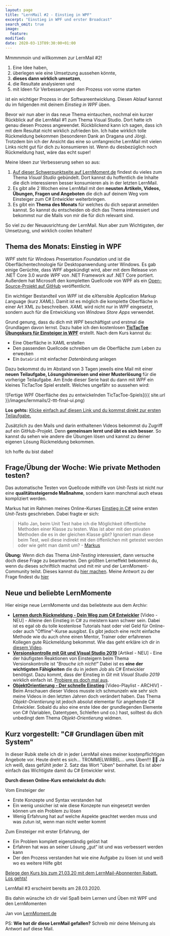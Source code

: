 ```yaml
---
layout: page
title: "LernMail #2 - Einstieg in WPF"
excerpt: "Einstieg in WPF und erster Broadcast"
search_omit: true
image:
  feature: 
modified:
date: 2020-03-13T09:30:00+01:00
---
```


Mmmmmoin und willkommen zur LernMail #2!

1. Eine Idee haben,
2. überlegen wie eine Umsetzung aussehen könnte,
3. **dieses dann wirklich umsetzen**, 
4. die Resultate analysieren und 
5. mit Ideen für Verbesserungen den Prozess von vorne starten 

ist ein wichtiger Prozess in der Softwareentwicklung. Diesen Ablauf kannst du im folgenden mit deinem *Einstieg in WPF* üben.

Bevor wir nun aber in das neue Thema eintauchen, nochmal ein kurzer Rückblick auf die LernMail #1 zum Thema Visual Studio. Dort hatte ich genau diesen Prozess angewendet. Rückblickend kann ich sagen, dass ich mit dem Resultat nicht wirklich zufrieden bin. Ich habe wirklich tolle Rückmeldung bekommen (besonderen Dank an Dragana und Jörg). Trotzdem bin ich der Ansicht das eine so umfangreiche LernMail mit vielen Links nicht gut für dich zu konsumieren ist. Wenn du diesbezüglich noch Rückmeldung hast, wäre das echt super!

Meine Ideen zur Verbesserung sehen so aus:
1. [Auf dieser Schwerpunktseite auf LernMoment.de](/schwerpunkt/visual-studio/) findest du vieles zum Thema *Visual Studio* gebündelt. Dort kannst du hoffentlich die Inhalte die dich interessieren besser konsumieren als in der letzten LernMail.
2. Es gibt alle 2 Wochen eine LernMail mit den **neusten Artikeln, Videos, Übungen, Fragen und Angeboten** die dich auf deinem Weg vom Einsteiger zum C# Entwickler weiterbringen.
3. Es gibt ein **Thema des Monats** für welches du dich separat anmelden kannst. So kannst du entscheiden ob dich das Thema interessiert und bekommst nur die Mails von mir die für dich relevant sind.

So viel zu der Neuausrichtung der LernMail. Nun aber zum Wichtigsten, der Umsetzung, und wirklich coolen Inhalten!

## Thema des Monats: Einstieg in WPF
*WPF* steht für *W*indows *P*resentation *F*oundation und ist die Oberflächentechnologie für Desktopanwendung unter Windows. Es gab einige Gerüchte, dass *WPF* abgekündigt wird, aber mit dem Release von .NET Core 3.0 wurde *WPF* von .NET Framework auf .NET Core portiert. Außerdem hat Microsoft den kompletten Quellcode von WPF als ein [Open-Source-Projekt auf GitHub](https://github.com/dotnet/wpf) veröffentlicht.

Ein wichtiger Bestandteil von *WPF* ist die e*X*tensible *A*pplication *M*arkup *L*anguage (kurz *XAML*). Damit ist es möglich die komplette Oberfläche in einer Art XML zu beschreiben. *XAML* wird nicht nur in *WPF* eingesetzt, sondern auch für die Entwicklung von *Windows Store Apps* verwendet.

Grund genung, dass du dich mit *WPF* beschäftigst und erstmal die Grundlagen davon lernst. Dazu habe ich den kostenlosen [**TicTacToe Übungskurs für Einsteiger in WPF**](/lernmail-kurse/wpf-tictactoe-fuer-einsteiger/tag1-spielfeld-anlegen/) erstellt. Nach dem Kurs kannst du:
- Eine Oberfläche in XAML erstellen
- Den passenden Quellcode schreiben um die Oberfläche zum Leben zu erwecken
- Ein `DataGrid` mit einfacher *Datenbindung* anlegen

Dazu bekommst du im Abstand von 3 Tagen jeweils eine Mail mit einer **neuen Teilaufgabe, Lösungshinweisen und einer Musterlösung** für die vorherige Teilaufgabe. Am Ende dieser Serie hast du dann mit *WPF* ein kleines TicTacToe Spiel erstellt. Welches ungefähr so aussehen wird:

![Fertige WPF Oberfläche des zu entwickelnden TicTacToe-Spiels]({{ site.url }}/images/lernmails/2-ttt-final-ui.png)

**Los gehts:** [Klicke einfach auf diesen Link und du kommst direkt zur ersten Teilaufgabe.](/lernmail-kurse/wpf-tictactoe-fuer-einsteiger/tag1-spielfeld-anlegen/)

Zusätzlich zu den Mails und darin enthaltenen Videos bekommst du Zugriff auf ein GitHub-Projekt. Denn **gemeinsam lernt und übt es sich besser**. So kannst du sehen wie andere die Übungen lösen und kannst zu deiner eigenen Lösung Rückmeldung bekommen.

Ich hoffe du bist dabei!

## Frage/Übung der Woche: Wie private Methoden testen?
Das automatische Testen von Quellcode mithilfe von *Unit-Tests* ist nicht nur eine **qualitätssteigernde Maßnahme**, sondern kann manchmal auch etwas kompliziert werden.

Markus hat im Rahmen meines Online-Kurses [Einstieg in C#](https://www.udemy.com/course/einstieg-in-csharp-software-programmieren-wie-ein-profi/?couponCode=CS_20-1220_LMDE) seine ersten *Unit-Tests* geschrieben. Dabei fragte er sich:

> Hallo Jan, beim Unit Test habe ich die Möglichkeit öffentliche Methoden einer Klasse zu testen. Was ist aber mit den privaten Methoden die es in der gleichen Klasse gibt? Ignoriert man diese beim Test, weil diese indirekt mit den öffenlichen mit getestet werden oder wie geht man damit um? - [Markus](https://github.com/LernMoment/community-fragen#tes-1-wie-sollten-private-methoden-einer-klasse-getestet-werden)

**Übung:** Wenn dich das Thema *Unit-Testing* interessiert, dann versuche doch diese Frage zu beantworten. Den größten Lerneffekt bekommst du, wenn du dieses schriftlich machst und mit mir und der LernMoment-Community teilst. Dieses kannst du [hier machen](https://github.com/LernMoment/community-fragen/issues/new?assignees=&filename=antwort.md&labels=answer&title=Antwort+zu+Frage%3A+%3CName+der+Frage+z.B.+WPF-1%3E). Meine Antwort zu der Frage findest du [hier](https://github.com/LernMoment/community-fragen#tes-1-wie-sollten-private-methoden-einer-klasse-getestet-werden)

## Neue und beliebte LernMomente
Hier einige neue LernMomente und das beliebteste aus dem Archiv:
- [**Lernen durch Rückmeldung - Dein Weg zum C# Entwickler**](https://youtu.be/2gNVyMGfZTI) [Video - NEU] - Alleine den Einstieg in C# zu meistern kann schwer sein. Dabei ist es egal ob du tolle kostenlose Tutorials hast oder viel Geld für Online- oder auch "Offline"-Kurse ausgibst. Es gibt jedoch eine recht einfache Methode wie du auch ohne einen Mentor, Trainer oder erfahrenen Kollegen gute Rückmeldung bekommst. Wie das geht erkläre ich dir in [diesem Video](https://youtu.be/2gNVyMGfZTI).
- [**Versionskontrolle mit Git und Visual Studio 2019**](/alle/git-mit-visual-studio-2019/) [Artikel - NEU] - Eine der häufigsten Reaktionen von Einsteigern beim Thema Versionskontrolle ist *"Brauche ich nicht!"* Dabei ist es **eine der wichtigsten Fähigkeiten** die du in jedem Job als C# Entwickler benötigst. Dazu kommt, dass der Einstieg in *Git* mit *Visual Studio 2019* wirklich einfach ist. [Probiere es doch mal aus](/alle/git-mit-visual-studio-2019/).
- [**ObjektOrientierung - Der schnelle Einstieg**](https://www.youtube.com/playlist?list=PLP2TrPpx5VNl4t9kS2MMWNveEWl41gEKX) [Video-Playlist - ARCHIV] - Beim Anschauen dieser Videos musste ich schmunzeln wie sehr sich meine Videos in den letzten Jahren doch verändert haben. Das Thema *Objekt-Orientierung* ist jedoch absolut elementar für angehende C# Entwickler. Sobald du also eine erste Idee der grundlegenden Elemente von C# (Variablen, Datentypen, Schleifen und co.) hast, solltest du dich unbedingt dem Thema *Objekt-Orientierung* widmen.

## Kurz vorgestellt: "C# Grundlagen üben mit System"
In dieser Rubik stelle ich dir in jeder LernMail eines meiner kostenpflichtigen Angebote vor. Heute dreht es sich... TROMMELWIRBEL... ums Üben!!! 🥳🙄 Ja ich weiß, dass gefühlt jeder 2. Satz das Wort "üben" beinhaltet. Es ist aber einfach das Wichtigste damit du C# Entwickler wirst.

**Durch diesen Online-Kurs entwickelst du dich:**

Vom Einsteiger der
- Erste Konzepte und Syntax verstanden hat
- Ein wenig unsicher ist wie diese Konzepte nun eingesetzt werden können um ein Problem zu lösen
- Wenig Erfahrung hat auf welche Aspekte geachtet werden muss und was zutun ist, wenn man nicht weiter kommt

Zum Einsteiger mit erster Erfahrung, der
- Ein Problem komplett eigenständig gelöst hat
- Erfahren hat was an seiner Lösung „gut“ ist und was verbessert werden kann
- Der den Prozess verstanden hat wie eine Aufgabe zu lösen ist und weiß wo es weitere Hilfe gibt

[Belege den Kurs bis zum 21.03.20 mit dem LernMail-Abonnenten Rabatt. Los gehts!](https://www.udemy.com/course/csharp-uebungskurs-einfach-verschluesselt/?couponCode=UROT_AKTION1_0320_BP)

LernMail #3 erscheint bereits am 28.03.2020.

Bis dahin wünsche ich dir viel Spaß beim Lernen und Üben mit WPF und den LernMomenten

Jan von [LernMoment.de](https://www.lernmoment.de)

PS: **Wie hat dir diese LernMail gefallen?** Schreib mir deine Meinung als Antwort auf diese Mail.